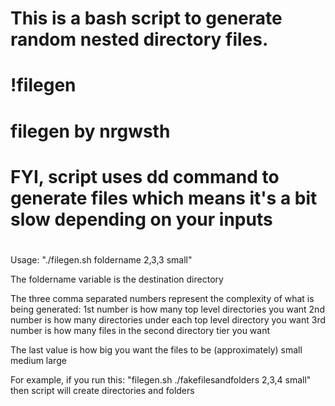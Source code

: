 # This is a bash script to generate random nested directory files.
# !filegen
# filegen by nrgwsth 
# FYI, script uses dd command to generate files which means it's a bit slow depending on your inputs
#



Usage:  "./filegen.sh foldername 2,3,3 small"

   The foldername variable is the destination directory

   The three comma separated numbers represent the complexity of what is being generated: 
        1st number is how many top level directories you want 
        2nd number is how many directories under each top level directory you want
        3rd number is how many files in the second directory tier you want
        
   The last value is how big you want the files to be (approximately)
        small
        medium
        large
     

For example, if you run this:  "filegen.sh ./fakefilesandfolders 2,3,4 small"  then script will create directories and folders 



